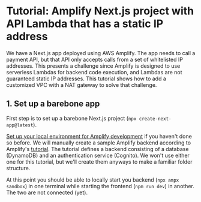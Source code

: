# Tutorial: Amplify Next.js project with API Lambda that has a static IP address
We have a Next.js app deployed using AWS Amplify. The app needs to call a payment API, but that API only accepts calls from a set of whitelisted IP addresses. This presents a challenge since Amplify is designed to use serverless Lambdas for backend code execution, and Lambdas are not guaranteed static IP addresses. This tutorial shows how to add a customized VPC with a NAT gateway to solve that challenge.

## 1. Set up a barebone app
First step is to set up a barebone Next.js project (`npx create-next-app@latest`).

[Set up your local environment for Amplify development](https://docs.amplify.aws/nextjs/start/account-setup/) if you haven't done so before. We will manually create a sample Amplify backend according to Amplify's [tutorial](https://docs.amplify.aws/nextjs/start/manual-installation/#manual-setup). The tutorial defines a backend consisting of a database (DynamoDB) and an authentication service (Cognito). We won't use either one for this tutorial, but we'll create them anyways to make a familiar folder structure.

At this point you should be able to locally start you backend (`npx ampx sandbox`) in one terminal while starting the frontend (`npm run dev`) in another. The two are not connected (yet).